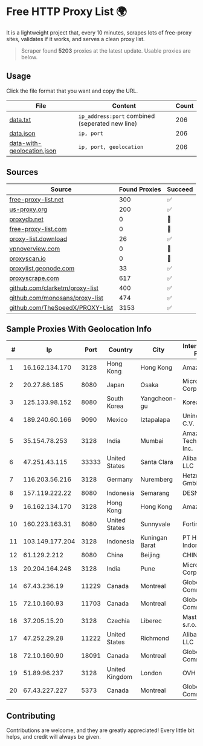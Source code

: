 
# Free HTTP Proxy List 🌍

It is a lightweight project that, every 10 minutes, scrapes lots of free-proxy sites, validates if it works, and serves a clean proxy list.


> Scraper found **5203** proxies at the latest update. Usable proxies are below.

## Usage

Click the file format that you want and copy the URL.


|File|Content|Count|
|----|-------|-----|
|[data.txt](https://raw.githubusercontent.com/themiralay/Proxy-List-World/master/data.txt)|`ip_address:port` combined (seperated new line)|206|
|[data.json](https://raw.githubusercontent.com/themiralay/Proxy-List-World/master/data.json)|`ip, port`|206|
|[data-with-geolocation.json](https://raw.githubusercontent.com/themiralay/Proxy-List-World/master/data-with-geolocation.json)|`ip, port, geolocation`|206|

## Sources

|Source|Found Proxies|Succeed|
|------|-------------|-------|
|[free-proxy-list.net](https://free-proxy-list.net)|300|✅|
|[us-proxy.org](https://www.us-proxy.org)|200|✅|
|[proxydb.net](http://proxydb.net)|0|🚫|
|[free-proxy-list.com](https://free-proxy-list.com/?page=&port=&type%5B%5D=http&type%5B%5D=https&up_time=0&search=Search)|0|🚫|
|[proxy-list.download](https://www.proxy-list.download/HTTP)|26|✅|
|[vpnoverview.com](https://vpnoverview.com/privacy/anonymous-browsing/free-proxy-servers)|0|🚫|
|[proxyscan.io](https://www.proxyscan.io)|0|🚫|
|[proxylist.geonode.com](https://proxylist.geonode.com/api/proxy-list?limit=300&page=1&sort_by=lastChecked&sort_type=desc&protocols=http,https)|33|✅|
|[proxyscrape.com](https://api.proxyscrape.com/v2/?request=displayproxies&protocol=http&timeout=10000&country=all&ssl=all&anonymity=all)|617|✅|
|[github.com/clarketm/proxy-list](https://raw.githubusercontent.com/clarketm/proxy-list/master/proxy-list-raw.txt)|400|✅|
|[github.com/monosans/proxy-list](https://raw.githubusercontent.com/monosans/proxy-list/main/proxies/http.txt)|474|✅|
|[github.com/TheSpeedX/PROXY-List](https://raw.githubusercontent.com/TheSpeedX/PROXY-List/master/http.txt)|3153|✅|


## Sample Proxies With Geolocation Info

|#|Ip|Port|Country|City|Internet Service Provider|
|-|--|----|-------|----|-------------------------|
|1|16.162.134.170|3128|Hong Kong|Hong Kong|Amazon.com|
|2|20.27.86.185|8080|Japan|Osaka|Microsoft Corporation|
|3|125.133.98.152|8080|South Korea|Yangcheon-gu|Korea Telecom|
|4|189.240.60.166|9090|Mexico|Iztapalapa|Uninet S.A. de C.V.|
|5|35.154.78.253|3128|India|Mumbai|Amazon Technologies Inc.|
|6|47.251.43.115|33333|United States|Santa Clara|Alibaba Cloud LLC|
|7|116.203.56.216|3128|Germany|Nuremberg|Hetzner Online GmbH|
|8|157.119.222.22|8080|Indonesia|Semarang|DESNET|
|9|16.162.134.170|3128|Hong Kong|Hong Kong|Amazon.com|
|10|160.223.163.31|8080|United States|Sunnyvale|Fortinet Inc.|
|11|103.149.177.204|3128|Indonesia|Kuningan Barat|PT Herza Digital Indonesia|
|12|61.129.2.212|8080|China|Beijing|CHINANET|
|13|20.204.164.248|3128|India|Pune|Microsoft Corporation|
|14|67.43.236.19|11229|Canada|Montreal|GloboTech Communications|
|15|72.10.160.93|11703|Canada|Montreal|GloboTech Communications|
|16|37.205.15.20|3128|Czechia|Liberec|Master Internet s.r.o.|
|17|47.252.29.28|11222|United States|Richmond|Alibaba.com LLC|
|18|72.10.160.90|18091|Canada|Montreal|GloboTech Communications|
|19|51.89.96.237|3128|United Kingdom|London|OVH SAS|
|20|67.43.227.227|5373|Canada|Montreal|GloboTech Communications|



## Contributing

Contributions are welcome, and they are greatly appreciated! Every
little bit helps, and credit will always be given.

